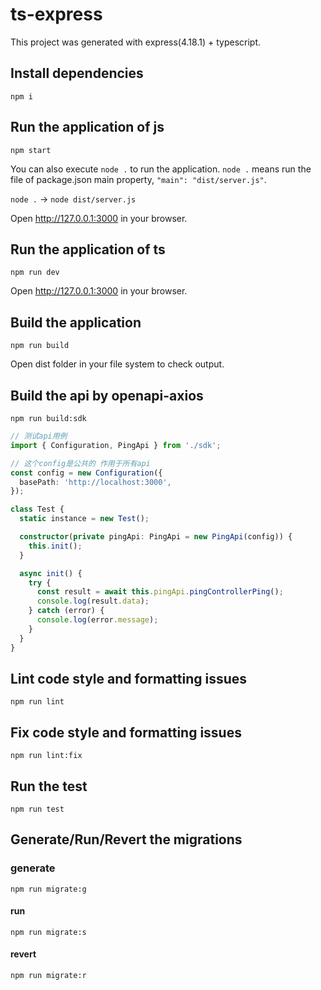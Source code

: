 # ts-express

This project was generated with express(4.18.1) + typescript.

## Install dependencies

```
npm i
```

## Run the application of js

```
npm start
```

You can also execute `node .` to run the application. `node .` means run the file of package.json main property, `"main": "dist/server.js"`.

`node .` -> `node dist/server.js`

Open http://127.0.0.1:3000 in your browser.

## Run the application of ts

```
npm run dev
```

Open http://127.0.0.1:3000 in your browser.

## Build the application

```
npm run build
```

Open dist folder in your file system to check output.

## Build the api by openapi-axios

```
npm run build:sdk
```

```typescript
// 测试api用例
import { Configuration, PingApi } from './sdk';

// 这个config是公共的 作用于所有api
const config = new Configuration({
  basePath: 'http://localhost:3000',
});

class Test {
  static instance = new Test();

  constructor(private pingApi: PingApi = new PingApi(config)) {
    this.init();
  }

  async init() {
    try {
      const result = await this.pingApi.pingControllerPing();
      console.log(result.data);
    } catch (error) {
      console.log(error.message);
    }
  }
}
```

## Lint code style and formatting issues

```
npm run lint
```

## Fix code style and formatting issues

```
npm run lint:fix
```

## Run the test

```
npm run test
```

## Generate/Run/Revert the migrations

### generate

```
npm run migrate:g
```

#### run

```
npm run migrate:s
```

#### revert

```
npm run migrate:r
```
